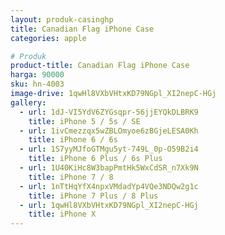 ```yaml
---
layout: produk-casinghp
title: Canadian Flag iPhone Case
categories: apple

# Produk
product-title: Canadian Flag iPhone Case
harga: 90000
sku: hn-4003
image-drive: 1qwHl8VXbVHtxKD79NGpl_XI2nepC-HGj
gallery:
  - url: 1dJ-VI5YdV6ZYGsqpr-56jjEYQkDLBRK9
    title: iPhone 5 / 5s / SE
  - url: 1ivCmezzqx5wZBLOmyoe6zBGjeLESA0Kh
    title: iPhone 6 / 6s
  - url: 1S7yyMJfoGTMgu5yt-749L_0p-O59B2i4
    title: iPhone 6 Plus / 6s Plus
  - url: 1U40KiHc8W3bapPmtHk5WxCdSR_n7Xk9N
    title: iPhone 7 / 8
  - url: 1nTtHqYfX4npxVMdadYp4VQe3NDQw2g1c
    title: iPhone 7 Plus / 8 Plus
  - url: 1qwHl8VXbVHtxKD79NGpl_XI2nepC-HGj
    title: iPhone X
---
```

